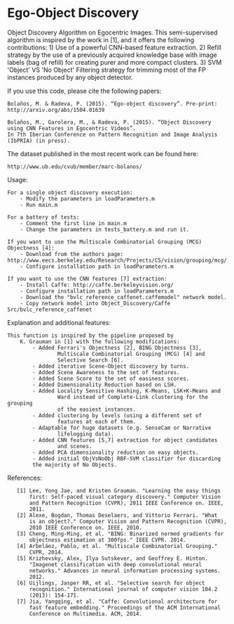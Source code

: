 Ego-Object Discovery
================

Object Discovery Algorithm on Egocentric Images.
This semi-supervised algorithm is inspired by the work in [1], and it offers the following contributions:
	1) Use of a powerful CNN-based feature extraction.
	2) Refill strategy by the use of a previously acquired knowledge base with 
		image labels (bag of refill) for creating purer and more compact clusters.
	3) SVM 'Object' VS 'No Object' Filtering strategy for trimming most of the FP
		instances produced by any object detector.

If you use this code, please cite the following papers:

	Bolaños, M. & Radeva, P. (2015). “Ego-object discovery”. Pre-print: http://arxiv.org/abs/1504.01639
	
	Bolaños, M., Garolera, M., & Radeva, P. (2015). “Object Discovery using CNN Features in Egocentric Videos”. 
	In 7th Iberian Conference on Pattern Recognition and Image Analysis (IbPRIA) (in press).

The dataset published in the most recent work can be found here:

	http://www.ub.edu/cvub/member/marc-bolanos/

Usage:

	For a single object discovery execution: 
		- Modify the parameters in loadParameters.m
		- Run main.m
	
	For a battery of tests: 
		- Comment the first line in main.m
		- Change the parameters in tests_battery.m and run it.
	
	If you want to use the Multiscale Combinatorial Grouping (MCG) Objectness [4]:
		- Download from the authors page: http://www.eecs.berkeley.edu/Research/Projects/CS/vision/grouping/mcg/
		- Configure installation path in loadParameters.m
	
	If you want to use the CNN features [7] extraction:
		- Install Caffe: http://caffe.berkeleyvision.org/
		- Configure installation path in loadParameters.m
		- Download the "bvlc_reference_caffenet.caffemodel" network model.
		- Copy network model into Object_Discovery/Caffe Src/bvlc_reference_caffenet
   

Explanation and additional features:

	This function is inspired by the pipeline proposed by 
       	K. Grauman in [1] with the following modifications:
       		- Added Ferrari's Objectness [2], BING Objectness [3],
               		Multiscale Combinatorial Grouping (MCG) [4] and
               		Selective Search [6].
           	- Added iterative Scene-Object discovery by turns.
           	- Added Scene Awareness to the set of features.
           	- Added Scene Score to the set of easiness scores.
           	- Added Dimensionality Reduction based on LSH.
           	- Added Locality Sensitive Hashing, K-Means, LSK+K-Means and 
               		Ward instead of Complete-Link clustering for the grouping 
               		of the easiest instances.
           	- Added clustering by levels (using a different set of 
               		features at each of them.
           	- Adaptable for huge datasets (e.g. SenseCam or Narrative 
               		lifelogging data).
           	- Added CNN features [5,7] extraction for object candidates 
               		and scenes.
           	- Added PCA dimensionality reduction on easy objects.
           	- Added initial ObjVsNoObj RBF-SVM classifier for discarding
			the majority of No Objects.

References:

       [1] Lee, Yong Jae, and Kristen Grauman. "Learning the easy things 
           first: Self-paced visual category discovery." Computer Vision 
           and Pattern Recognition (CVPR), 2011 IEEE Conference on. IEEE, 
           2011.
       [2] Alexe, Bogdan, Thomas Deselaers, and Vittorio Ferrari. "What 
           is an object?." Computer Vision and Pattern Recognition (CVPR), 
           2010 IEEE Conference on. IEEE, 2010.
       [3] Cheng, Ming-Ming, et al. "BING: Binarized normed gradients for 
           objectness estimation at 300fps." IEEE CVPR. 2014.
       [4] Arbeláez, Pablo, et al. "Multiscale Combinatorial Grouping." 
           CVPR, 2014.
       [5] Krizhevsky, Alex, Ilya Sutskever, and Geoffrey E. Hinton. 
           "Imagenet classification with deep convolutional neural 
           networks." Advances in neural information processing systems. 
           2012.
       [6] Uijlings, Jasper RR, et al. "Selective search for object 
           recognition." International journal of computer vision 104.2 
           (2013): 154-171.
       [7] Jia, Yangqing, et al. "Caffe: Convolutional architecture for 
           fast feature embedding." Proceedings of the ACM International 
           Conference on Multimedia. ACM, 2014.
